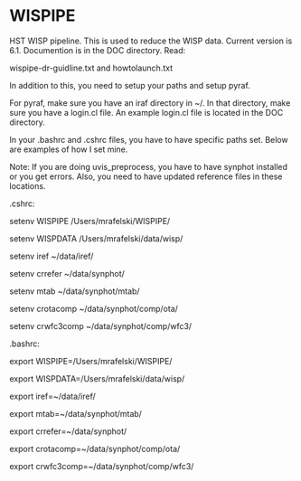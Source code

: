 


# WISPIPE

HST WISP pipeline. This is used to reduce the WISP data. Current
version is 6.1. Documention is in the DOC directory. Read:

wispipe-dr-guidline.txt and howtolaunch.txt

In addition to this, you need to setup your paths and setup pyraf.

For pyraf, make sure you have an iraf directory in ~/. In that
directory, make sure you have a login.cl file. An example login.cl
file is located in the DOC directory.

In your .bashrc and .cshrc files, you have to have specific paths
set. Below are examples of how I set mine.

Note: If you are doing uvis_preprocess, you have to have synphot
installed or you get errors. Also, you need to have updated reference
files in these locations. 

.cshrc:

setenv WISPIPE /Users/mrafelski/WISPIPE/

setenv WISPDATA /Users/mrafelski/data/wisp/

setenv iref ~/data/iref/

setenv crrefer ~/data/synphot/

setenv mtab ~/data/synphot/mtab/

setenv crotacomp ~/data/synphot/comp/ota/

setenv crwfc3comp ~/data/synphot/comp/wfc3/

.bashrc:

export WISPIPE=/Users/mrafelski/WISPIPE/

export WISPDATA=/Users/mrafelski/data/wisp/

export iref=~/data/iref/

export mtab=~/data/synphot/mtab/

export crrefer=~/data/synphot/

export crotacomp=~/data/synphot/comp/ota/

export crwfc3comp=~/data/synphot/comp/wfc3/
